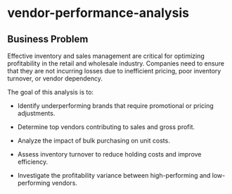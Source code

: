# vendor-performance-analysis
## Business Problem
Effective inventory and sales management are critical for optimizing profitability in the retail and wholesale industry. Companies need to ensure that they are not incurring losses due to inefficient pricing, poor inventory turnover, or vendor dependency.

The goal of this analysis is to:

- Identify underperforming brands that require promotional or pricing adjustments.

- Determine top vendors contributing to sales and gross profit.

- Analyze the impact of bulk purchasing on unit costs.

- Assess inventory turnover to reduce holding costs and improve efficiency.
- Investigate the profitability variance between high-performing and low-performing vendors.
